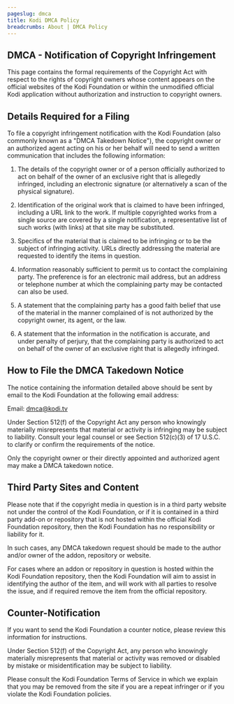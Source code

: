 ```yaml
---
pageslug: dmca
title: Kodi DMCA Policy
breadcrumbs: About | DMCA Policy
---
```


## DMCA - Notification of Copyright Infringement

This page contains the formal requirements of the Copyright Act with respect to the rights of copyright owners whose content appears on the official websites of the Kodi Foundation or within the unmodified official Kodi application without authorization and instruction to copyright owners. 

 
## Details Required for a Filing 

To file a copyright infringement notification with the Kodi Foundation (also commonly known as a "DMCA Takedown Notice"), the copyright owner or an authorized agent acting on his or her behalf will need to send a written communication that includes the following information:


1. The details of the copyright owner or of a person officially authorized to act on behalf of the owner of an exclusive right that is allegedly infringed, including an electronic signature (or alternatively a scan of the physical signature). 

2. Identification of the original work that is claimed to have been infringed, including a URL link to the work. If multiple copyrighted works from a single source are covered by a single notification, a representative list of such works (with links) at that site may be substituted.

3. Specifics of the material that is claimed to be infringing or to be the subject of infringing activity. URLs directly addressing the material are requested to identify the items in question.

4. Information reasonably sufficient to permit us to contact the complaining party. The preference is for an electronic mail address, but an address or telephone number at which the complaining party may be contacted can also be used.

5. A statement that the complaining party has a good faith belief that use of the material in the manner complained of is not authorized by the copyright owner, its agent, or the law.

6. A statement that the information in the notification is accurate, and under penalty of perjury, that the complaining party is authorized to act on behalf of the owner of an exclusive right that is allegedly infringed.


## How to File the DMCA Takedown Notice

The notice containing the information detailed above should be sent by email to the Kodi Foundation at the following email address:

Email: dmca@kodi.tv

Under Section 512(f) of the Copyright Act any person who knowingly materially misrepresents that material or activity is infringing may be subject to liability. Consult your legal counsel or see Section 512(c)(3) of 17 U.S.C. to clarify or confirm the requirements of the notice. 

Only the copyright owner or their directly appointed and authorized agent may make a DMCA takedown notice.


## Third Party Sites and Content

Please note that if the copyright media in question is in a third party website not under the control of the Kodi Foundation, or if it is contained in a third party add-on or repository that is not hosted within the official Kodi Foundation repository, then the Kodi Foundation has no responsibility or liability for it. 

In such cases, any DMCA takedown request should be made to the author and/or owner of the addon, repository or website. 

For cases where an addon or repository in question is hosted within the Kodi Foundation repository, then the Kodi Foundation will aim to assist in identifying the author of the item, and will work with all parties to resolve the issue, and if required remove the item from the official repository.


## Counter-Notification

If you want to send the Kodi Foundation a counter notice, please review this information for instructions.

Under Section 512(f) of the Copyright Act, any person who knowingly materially misrepresents that material or activity was removed or disabled by mistake or misidentification may be subject to liability. 

Please consult the Kodi Foundation Terms of Service in which we explain that you may be removed from the site if you are a repeat infringer or if you violate the Kodi Foundation policies.